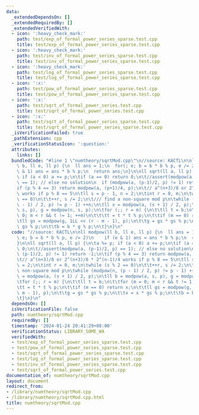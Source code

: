 ```yaml
---
data:
  _extendedDependsOn: []
  _extendedRequiredBy: []
  _extendedVerifiedWith:
  - icon: ':heavy_check_mark:'
    path: test/exp_of_formal_power_series_sparse.test.cpp
    title: test/exp_of_formal_power_series_sparse.test.cpp
  - icon: ':heavy_check_mark:'
    path: test/inv_of_formal_power_series_sparse.test.cpp
    title: test/inv_of_formal_power_series_sparse.test.cpp
  - icon: ':heavy_check_mark:'
    path: test/log_of_formal_power_series_sparse.test.cpp
    title: test/log_of_formal_power_series_sparse.test.cpp
  - icon: ':x:'
    path: test/pow_of_formal_power_series_sparse.test.cpp
    title: test/pow_of_formal_power_series_sparse.test.cpp
  - icon: ':x:'
    path: test/sqrt_of_formal_power_series.test.cpp
    title: test/sqrt_of_formal_power_series.test.cpp
  - icon: ':x:'
    path: test/sqrt_of_formal_power_series_sparse.test.cpp
    title: test/sqrt_of_formal_power_series_sparse.test.cpp
  _isVerificationFailed: true
  _pathExtension: cpp
  _verificationStatusIcon: ':question:'
  attributes:
    links: []
  bundledCode: "#line 1 \"numtheory/sqrtMod.cpp\"\n//source: KACTL\n\nll modpow(ll\
    \ b, ll e, ll p) {\n  ll ans = 1;\n  for(; e; b = b * b % p, e /= 2)\n    if (e\
    \ & 1) ans = ans * b % p;\n  return ans;\n}\n\nll sqrt(ll a, ll p) {\n\ta %= p;\
    \ if (a < 0) a += p;\n\tif (a == 0) return 0;\n\t//assert(modpow(a, (p-1)/2, p)\
    \ == 1); // else no solution\n  if (modpow(a, (p-1)/2, p) != 1) return -1;\n\t\
    if (p % 4 == 3) return modpow(a, (p+1)/4, p);\n\t// a^(n+3)/8 or 2^(n+3)/8 * 2^(n-1)/4\
    \ works if p % 8 == 5\n\tll s = p - 1, n = 2;\n\tint r = 0, m;\n\twhile (s % 2\
    \ == 0)\n\t\t++r, s /= 2;\n\t/// find a non-square mod p\n\twhile (modpow(n, (p\
    \ - 1) / 2, p) != p - 1) ++n;\n\tll x = modpow(a, (s + 1) / 2, p);\n\tll b = modpow(a,\
    \ s, p), g = modpow(n, s, p);\n\tfor (;; r = m) {\n\t\tll t = b;\n\t\tfor (m =\
    \ 0; m < r && t != 1; ++m)\n\t\t\tt = t * t % p;\n\t\tif (m == 0) return x;\n\t\
    \tll gs = modpow(g, 1LL << (r - m - 1), p);\n\t\tg = gs * gs % p;\n\t\tx = x *\
    \ gs % p;\n\t\tb = b * g % p;\n\t}\n}\n"
  code: "//source: KACTL\n\nll modpow(ll b, ll e, ll p) {\n  ll ans = 1;\n  for(;\
    \ e; b = b * b % p, e /= 2)\n    if (e & 1) ans = ans * b % p;\n  return ans;\n\
    }\n\nll sqrt(ll a, ll p) {\n\ta %= p; if (a < 0) a += p;\n\tif (a == 0) return\
    \ 0;\n\t//assert(modpow(a, (p-1)/2, p) == 1); // else no solution\n  if (modpow(a,\
    \ (p-1)/2, p) != 1) return -1;\n\tif (p % 4 == 3) return modpow(a, (p+1)/4, p);\n\
    \t// a^(n+3)/8 or 2^(n+3)/8 * 2^(n-1)/4 works if p % 8 == 5\n\tll s = p - 1, n\
    \ = 2;\n\tint r = 0, m;\n\twhile (s % 2 == 0)\n\t\t++r, s /= 2;\n\t/// find a\
    \ non-square mod p\n\twhile (modpow(n, (p - 1) / 2, p) != p - 1) ++n;\n\tll x\
    \ = modpow(a, (s + 1) / 2, p);\n\tll b = modpow(a, s, p), g = modpow(n, s, p);\n\
    \tfor (;; r = m) {\n\t\tll t = b;\n\t\tfor (m = 0; m < r && t != 1; ++m)\n\t\t\
    \tt = t * t % p;\n\t\tif (m == 0) return x;\n\t\tll gs = modpow(g, 1LL << (r -\
    \ m - 1), p);\n\t\tg = gs * gs % p;\n\t\tx = x * gs % p;\n\t\tb = b * g % p;\n\
    \t}\n}\n"
  dependsOn: []
  isVerificationFile: false
  path: numtheory/sqrtMod.cpp
  requiredBy: []
  timestamp: '2024-01-24 20:41:29+08:00'
  verificationStatus: LIBRARY_SOME_WA
  verifiedWith:
  - test/exp_of_formal_power_series_sparse.test.cpp
  - test/pow_of_formal_power_series_sparse.test.cpp
  - test/sqrt_of_formal_power_series_sparse.test.cpp
  - test/log_of_formal_power_series_sparse.test.cpp
  - test/inv_of_formal_power_series_sparse.test.cpp
  - test/sqrt_of_formal_power_series.test.cpp
documentation_of: numtheory/sqrtMod.cpp
layout: document
redirect_from:
- /library/numtheory/sqrtMod.cpp
- /library/numtheory/sqrtMod.cpp.html
title: numtheory/sqrtMod.cpp
---
```

